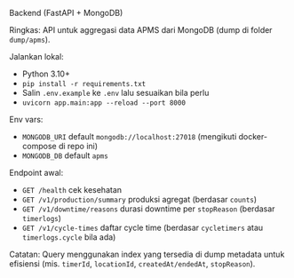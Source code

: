 Backend (FastAPI + MongoDB)

Ringkas: API untuk aggregasi data APMS dari MongoDB (dump di folder `dump/apms`).

Jalankan lokal:
- Python 3.10+
- `pip install -r requirements.txt`
- Salin `.env.example` ke `.env` lalu sesuaikan bila perlu
- `uvicorn app.main:app --reload --port 8000`

Env vars:
- `MONGODB_URI` default `mongodb://localhost:27018` (mengikuti docker-compose di repo ini)
- `MONGODB_DB` default `apms`

Endpoint awal:
- `GET /health` cek kesehatan
- `GET /v1/production/summary` produksi agregat (berdasar `counts`)
- `GET /v1/downtime/reasons` durasi downtime per `stopReason` (berdasar `timerlogs`)
- `GET /v1/cycle-times` daftar cycle time (berdasar `cycletimers` atau `timerlogs.cycle` bila ada)

Catatan: Query menggunakan index yang tersedia di dump metadata untuk efisiensi (mis. `timerId`, `locationId`, `createdAt/endedAt`, `stopReason`).


